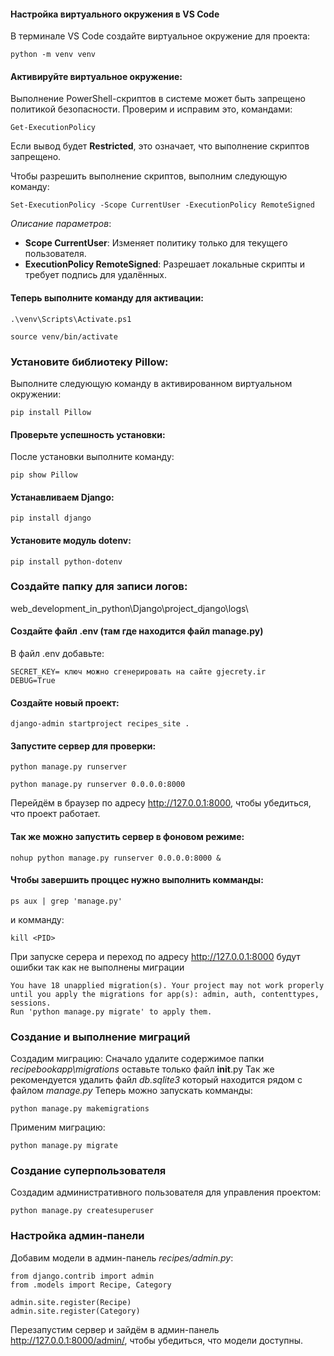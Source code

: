 #### Настройка виртуального окружения в VS Code
В терминале VS Code создайте виртуальное окружение для проекта:
```
python -m venv venv
```
#### Активируйте виртуальное окружение:
Выполнение PowerShell-скриптов в системе может быть запрещено политикой безопасности. Проверим и исправим это, командами:
```
Get-ExecutionPolicy
```
Если вывод будет **Restricted**, это означает, что выполнение скриптов запрещено.

Чтобы разрешить выполнение скриптов, выполним следующую команду:
```
Set-ExecutionPolicy -Scope CurrentUser -ExecutionPolicy RemoteSigned
```
*Описание параметров*:

- **Scope CurrentUser**: Изменяет политику только для текущего пользователя.
- **ExecutionPolicy RemoteSigned**: Разрешает локальные скрипты и требует подпись для удалённых.
#### Теперь выполните команду для активации:
```
.\venv\Scripts\Activate.ps1
```
```
source venv/bin/activate
```
### Установите библиотеку Pillow:

Выполните следующую команду в активированном виртуальном окружении:
```
pip install Pillow
```
#### Проверьте успешность установки:

После установки выполните команду:
```
pip show Pillow
```
#### Устанавливаем Django:
```
pip install django
```

#### Установите модуль dotenv:
```
pip install python-dotenv
```
### Создайте папку для записи логов:
web_development_in_python\Django\project_django\logs\

#### Создайте файл .env (там где находится файл manage.py)
В файл .env добавьте:
```
SECRET_KEY= ключ можно сгенерировать на сайте gjecrety.ir
DEBUG=True

```

#### Создайте новый проект:
```
django-admin startproject recipes_site .
```
#### Запустите сервер для проверки:
```
python manage.py runserver
```
```
python manage.py runserver 0.0.0.0:8000
```
Перейдём в браузер по адресу http://127.0.0.1:8000, чтобы убедиться, что проект работает.

#### Так же можно запустить сервер в фоновом режиме:
```
nohup python manage.py runserver 0.0.0.0:8000 &
```
#### Чтобы завершить проццес нужно выполнить комманды:
```
ps aux | grep 'manage.py'
```
и комманду:
```
kill <PID>
```

При запуске серера и переход по адресу http://127.0.0.1:8000 будут ошибки так как не выполнены миграции
```
You have 18 unapplied migration(s). Your project may not work properly until you apply the migrations for app(s): admin, auth, contenttypes, sessions.
Run 'python manage.py migrate' to apply them.
```
### Создание и выполнение миграций
Создадим миграцию:
Сначало удалите содержимое папки *recipebookapp\migrations* оставьте только файл __init__.py
Так же рекомендуется удалить файл *db.sqlite3* который находится рядом с файлом *manage.py*
Теперь можно запускать комманды:
```
python manage.py makemigrations
```
Применим миграцию:
```
python manage.py migrate
```
### Создание суперпользователя
Создадим административного пользователя для управления проектом:
```
python manage.py createsuperuser
```
### Настройка админ-панели
Добавим модели в админ-панель *recipes/admin.py*:
```
from django.contrib import admin
from .models import Recipe, Category

admin.site.register(Recipe)
admin.site.register(Category)
```
Перезапустим сервер и зайдём в админ-панель http://127.0.0.1:8000/admin/, чтобы убедиться, что модели доступны.
